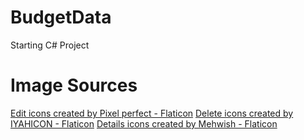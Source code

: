 # BudgetData
Starting C# Project

# Image Sources
<a href="https://www.flaticon.com/free-icons/edit" title="edit icons">Edit icons created by Pixel perfect - Flaticon</a>
<a href="https://www.flaticon.com/free-icons/delete" title="delete icons">Delete icons created by IYAHICON - Flaticon</a>
<a href="https://www.flaticon.com/free-icons/details" title="details icons">Details icons created by Mehwish - Flaticon</a>
